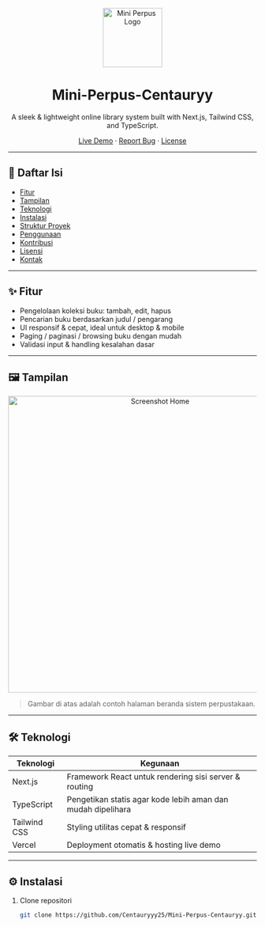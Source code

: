 <!-- Badge & Title -->
<p align="center">
  <a href="https://mini-library-centauryy.vercel.app">
    <img src="https://postimg.cc/NKW31660" alt="Mini Perpus Logo" width="120" />
  </a>
</p>

<h1 align="center">Mini-Perpus-Centauryy</h1>

<p align="center">
  A sleek & lightweight online library system built with Next.js, Tailwind CSS, and TypeScript.
</p>

<p align="center">
  <a href="https://mini-library-centauryy.vercel.app" target="_blank">Live Demo</a>
  &middot;
  <a href="https://github.com/Centauryyy25/Mini-Perpus-Centauryy/issues">Report Bug</a>
  &middot;
  <a href="https://github.com/Centauryyy25/Mini-Perpus-Centauryy/blob/master/LICENSE">License</a>
</p>

---

## 🚀 Daftar Isi

- [Fitur](#fitur)  
- [Tampilan](#tampilan)  
- [Teknologi](#teknologi)  
- [Instalasi](#instalasi)  
- [Struktur Proyek](#struktur-proyek)  
- [Penggunaan](#penggunaan)  
- [Kontribusi](#kontribusi)  
- [Lisensi](#lisensi)  
- [Kontak](#kontak)

---

## ✨ Fitur

- Pengelolaan koleksi buku: tambah, edit, hapus  
- Pencarian buku berdasarkan judul / pengarang  
- UI responsif & cepat, ideal untuk desktop & mobile  
- Paging / paginasi / browsing buku dengan mudah  
- Validasi input & handling kesalahan dasar  

---

## 🖼 Tampilan

<p align="center">
  <img src="https://github.com/Centauryyy25/Mini-Perpus-Centauryy/raw/master/public/asset/screenshot-home.png" alt="Screenshot Home" width="600" />
</p>

> Gambar di atas adalah contoh halaman beranda sistem perpustakaan.

---

## 🛠 Teknologi

| Teknologi | Kegunaan |
|-----------|----------|
| Next.js   | Framework React untuk rendering sisi server & routing |
| TypeScript| Pengetikan statis agar kode lebih aman dan mudah dipelihara |
| Tailwind CSS | Styling utilitas cepat & responsif |
| Vercel    | Deployment otomatis & hosting live demo |

---

## ⚙ Instalasi

1. Clone repositori  
   ```bash
   git clone https://github.com/Centauryyy25/Mini-Perpus-Centauryy.git
